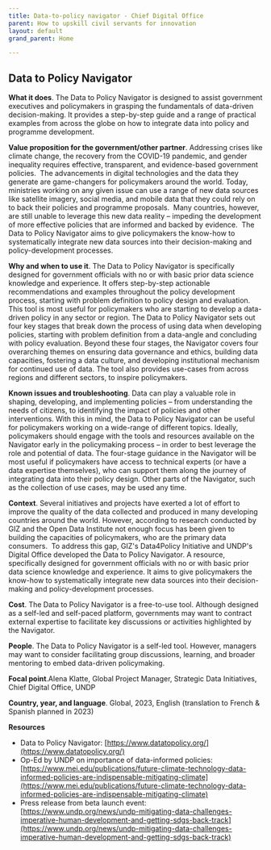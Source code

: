 ```yaml
---
title: Data-to-policy navigator - Chief Digital Office
parent: How to upskill civil servants for innovation
layout: default
grand_parent: Home

---
```


## Data to Policy Navigator

**What it does**. The Data to Policy Navigator is designed to assist government executives and policymakers in grasping the fundamentals of data-driven decision-making. It provides a step-by-step guide and a range of practical examples from across the globe on how to integrate data into policy and programme development.

**Value proposition for the government/other partner**. Addressing crises like climate change, the recovery from the COVID-19 pandemic, and gender inequality requires effective, transparent, and evidence-based government policies. ‍ The advancements in digital technologies and the data they generate are game-changers for policymakers around the world. Today, ministries working on any given issue can use a range of new data sources like satellite imagery, social media, and mobile data that they could rely on to back their policies and programme proposals. ‍ Many countries, however, are still unable to leverage this new data reality – impeding the development of more effective policies that are informed and backed by evidence. ‍ The Data to Policy Navigator aims to give policymakers the know-how to systematically integrate new data sources into their decision-making and policy-development processes. ‍

**Why and when to use it**. The Data to Policy Navigator is specifically designed for government officials with no or with basic prior data science knowledge and experience. It offers step-by-step actionable recommendations and examples throughout the policy development process, starting with problem definition to policy design and evaluation. This tool is most useful for policymakers who are starting to develop a data-driven policy in any sector or region. The Data to Policy Navigator sets out four key stages that break down the process of using data when developing policies, starting with problem definition from a data-angle and concluding with policy evaluation. Beyond these four stages, the Navigator covers four overarching themes on ensuring data governance and ethics, building data capacities, fostering a data culture, and developing institutional mechanism for continued use of data. The tool also provides use-cases from across regions and different sectors, to inspire policymakers.

**Known issues and troubleshooting**. Data can play a valuable role in shaping, developing, and implementing policies – from understanding the needs of citizens, to identifying the impact of policies and other interventions. With this in mind, the Data to Policy Navigator can be useful for policymakers working on a wide-range of different topics. Ideally, policymakers should engage with the tools and resources available on the Navigator early in the policymaking process – in order to best leverage the role and potential of data. The four-stage guidance in the Navigator will be most useful if policymakers have access to technical experts (or have a data expertise themselves), who can support them along the journey of integrating data into their policy design. Other parts of the Navigator, such as the collection of use cases, may be used any time.

**Context**. Several initiatives and projects have exerted a lot of effort to improve the quality of the data collected and produced in many developing countries around the world. However, according to research conducted by GIZ and the Open Data Institute not enough focus has been given to building the capacities of policymakers, who are the primary data consumers. ‍ To address this gap, GIZ's Data4Policy Initiative and UNDP's Digital Office developed the Data to Policy Navigator. A resource, specifically designed for government officials with no or with basic prior data science knowledge and experience. It aims to give policymakers the know-how to systematically integrate new data sources into their decision-making and policy-development processes.

**Cost**. The Data to Policy Navigator is a free-to-use tool. Although designed as a self-led and self-paced platform, governments may want to contract external expertise to facilitate key discussions or activities highlighted by the Navigator.

**People**. The Data to Policy Navigator is a self-led tool. However, managers may want to consider facilitating group discussions, learning, and broader mentoring to embed data-driven policymaking.

**Focal point**.Alena Klatte, Global Project Manager, Strategic Data Initiatives, Chief Digital Office, UNDP

**Country, year, and language**. Global, 2023, English (translation to French & Spanish planned in 2023)

**Resources**

- Data to Policy Navigator: [https://www.datatopolicy.org/](https://www.datatopolicy.org/)
- Op-Ed by UNDP on importance of data-informed policies: [https://www.mei.edu/publications/future-climate-technology-data-informed-policies-are-indispensable-mitigating-climate](https://www.mei.edu/publications/future-climate-technology-data-informed-policies-are-indispensable-mitigating-climate)
- Press release from beta launch event: [https://www.undp.org/news/undp-mitigating-data-challenges-imperative-human-development-and-getting-sdgs-back-track](https://www.undp.org/news/undp-mitigating-data-challenges-imperative-human-development-and-getting-sdgs-back-track)